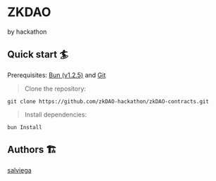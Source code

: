 # ZKDAO

by hackathon

## Quick start 🏄

Prerequisites: [Bun (v1.2.5)](https://bun.sh) and [Git](https://git-scm.com/downloads)

> Clone the repository:

```
git clone https://github.com/zkDAO-hackathon/zkDAO-contracts.git
```

> Install dependencies:

```
bun Install
```

## Authors 🏗

[salviega](https://github.com/salviega)
